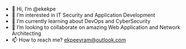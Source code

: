 - 👋 Hi, I’m @ekekpe
- 👀 I’m interested in IT Security and Application Development
- 🌱 I’m currently learning about DevOps and CyberSecurity
- 💞️ I’m looking to collaborate on amazing Web Application and Network Architecting
- 📫 How to reach me? ekpeeyram@outlook.com

<!---
ekekpe/ekekpe is a ✨ special ✨ repository because its `README.md` (this file) appears on your GitHub profile.
You can click the Preview link to take a look at your changes.
--->

